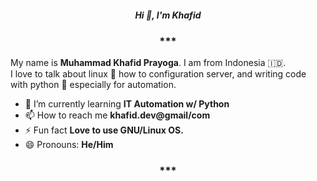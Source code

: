 <h5 align="center">Hi 👋, I'm Khafid</h5>  
<h3 align="center">***</h3>   

My name is **Muhammad Khafid Prayoga**. I am from Indonesia 🇮🇩.  
I love to talk about linux :penguin: how to configuration server, and writing code with python :snake: especially for automation.   
- 🌱 I’m currently learning **IT Automation w/ Python**
- 📫 How to reach me **khafid.dev@gmail/com**
- ⚡ Fun fact **Love to use GNU/Linux OS.**
- 😄 Pronouns: **He/Him**

<h3 align="center">***</h3>   
